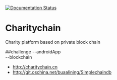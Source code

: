 
[![Documentation Status](https://readthedocs.org/projects/charitychain/badge/?version=latest)](https://charitychain.readthedocs.org/en/latest/)
# Charitychain
Charity platform based on private block chain

##challenge
--androidApp  
--blockchain  

* http://charitychain.cn
* http://git.oschina.net/buaalining/Simplechaindb
